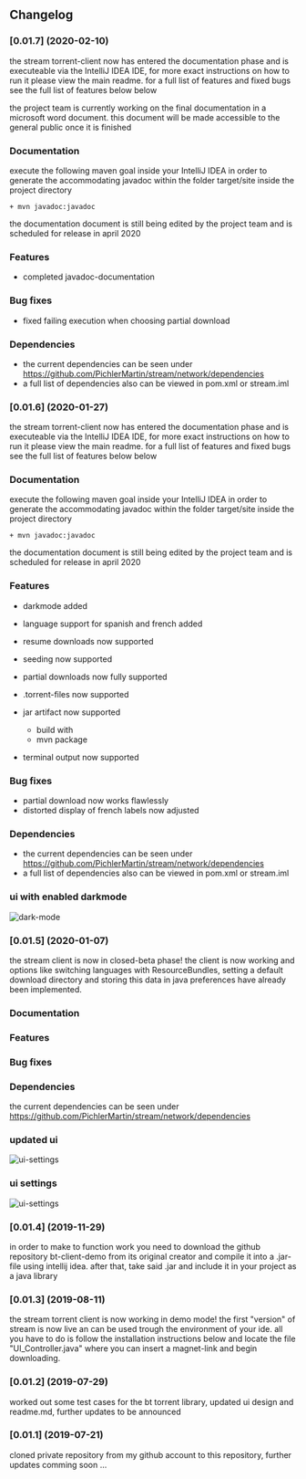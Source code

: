 ## Changelog

### [0.01.7] (2020-02-10)
the stream torrent-client now has entered the documentation phase and is executeable via the IntelliJ IDEA IDE, for more
exact instructions on how to run it please view the main readme. for a full list of features and fixed bugs see the
full list of features below below<br/>

the project team is currently working on the final documentation in a microsoft word document. this document will be made accessible to the general public once it is finished

### Documentation
execute the following maven goal inside your IntelliJ IDEA in order to generate the accommodating javadoc within the
folder target/site inside the project directory

    + mvn javadoc:javadoc

the documentation document is still being edited by the project team and is scheduled for release in april 2020
### Features

+ completed javadoc-documentation

### Bug fixes

+ fixed failing execution when choosing partial download

### Dependencies

+ the current dependencies can be seen under https://github.com/PichlerMartin/stream/network/dependencies
+ a full list of dependencies also can be viewed in pom.xml or stream.iml

### [0.01.6] (2020-01-27)
the stream torrent-client now has entered the documentation phase and is executeable via the IntelliJ IDEA IDE, for more
exact instructions on how to run it please view the main readme. for a full list of features and fixed bugs see the
full list of features below below<br/>

### Documentation
execute the following maven goal inside your IntelliJ IDEA in order to generate the accommodating javadoc within the
folder target/site inside the project directory

    + mvn javadoc:javadoc

the documentation document is still being edited by the project team and is scheduled for release in april 2020
### Features

+ darkmode added
+ language support for spanish and french added
+ resume downloads now supported
+ seeding now supported
+ partial downloads now fully supported
+ .torrent-files now supported
+ jar artifact now supported
    - build with
    

    + mvn package
+ terminal output now supported

### Bug fixes

+ partial download now works flawlessly
+ distorted display of french labels now adjusted

### Dependencies

+ the current dependencies can be seen under https://github.com/PichlerMartin/stream/network/dependencies
+ a full list of dependencies also can be viewed in pom.xml or stream.iml

### ui with enabled darkmode

![dark-mode](https://i.ibb.co/jVLZ8K5/dark-mode.png)

### [0.01.5] (2020-01-07)
the stream client is now in closed-beta phase! the client is now working and options like switching languages
with ResourceBundles, setting a default download directory and storing this data in java preferences have already
been implemented.<br/>

### Documentation

### Features

### Bug fixes

### Dependencies

the current dependencies can be seen under https://github.com/PichlerMartin/stream/network/dependencies

### updated ui
![ui-settings](https://i.ibb.co/PmmC3p7/stream-UI-Add-Torrent.png)

### ui settings
![ui-settings](https://i.ibb.co/ZcqXhyS/stream-UI-Settings.png)

### [0.01.4] (2019-11-29)
 in order to make to function work you need to download the github repository bt-client-demo from its original
 creator and compile it into a .jar-file using intellij idea. after that, take said .jar and include it in your
 project as a java library
 
### [0.01.3] (2019-08-11)
 the stream torrent client is now working in demo mode! the first "version" of stream is now live an can be used
 trough the environment  of your ide. all you have to do is follow the installation instructions below and locate
 the file "UI_Controller.java" where you can insert a magnet-link and begin downloading.
 
### [0.01.2] (2019-07-29)
 worked out some test cases for the bt torrent library, updated ui design and readme.md, 
 further updates to be announced
 
### [0.01.1] (2019-07-21)
 cloned private repository from my github account to this repository, further updates comming soon ...
